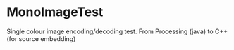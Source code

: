 # MonoImageTest
Single colour image encoding/decoding test. From Processing (java) to C++ (for source embedding)
